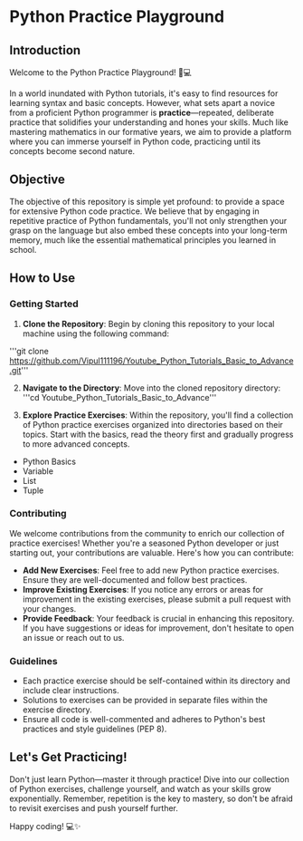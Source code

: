 # Python Practice Playground

## Introduction

Welcome to the Python Practice Playground! 🐍💻

In a world inundated with Python tutorials, it's easy to find resources for learning syntax and basic concepts. However, what sets apart a novice from a proficient Python programmer is **practice**—repeated, deliberate practice that solidifies your understanding and hones your skills. Much like mastering mathematics in our formative years, we aim to provide a platform where you can immerse yourself in Python code, practicing until its concepts become second nature.

## Objective

The objective of this repository is simple yet profound: to provide a space for extensive Python code practice. We believe that by engaging in repetitive practice of Python fundamentals, you'll not only strengthen your grasp on the language but also embed these concepts into your long-term memory, much like the essential mathematical principles you learned in school.

## How to Use

### Getting Started

1. **Clone the Repository**: Begin by cloning this repository to your local machine using the following command:

'''git clone https://github.com/Vipul111196/Youtube_Python_Tutorials_Basic_to_Advance.git'''

2. **Navigate to the Directory**: Move into the cloned repository directory:
'''cd Youtube_Python_Tutorials_Basic_to_Advance'''

3. **Explore Practice Exercises**: Within the repository, you'll find a collection of Python practice exercises organized into directories based on their topics. Start with the basics, read the theory first and gradually progress to more advanced concepts.
- Python Basics
- Variable
- List
- Tuple

### Contributing

We welcome contributions from the community to enrich our collection of practice exercises! Whether you're a seasoned Python developer or just starting out, your contributions are valuable. Here's how you can contribute:

- **Add New Exercises**: Feel free to add new Python practice exercises. Ensure they are well-documented and follow best practices.
- **Improve Existing Exercises**: If you notice any errors or areas for improvement in the existing exercises, please submit a pull request with your changes.
- **Provide Feedback**: Your feedback is crucial in enhancing this repository. If you have suggestions or ideas for improvement, don't hesitate to open an issue or reach out to us.

### Guidelines

- Each practice exercise should be self-contained within its directory and include clear instructions.
- Solutions to exercises can be provided in separate files within the exercise directory.
- Ensure all code is well-commented and adheres to Python's best practices and style guidelines (PEP 8).

## Let's Get Practicing!

Don't just learn Python—master it through practice! Dive into our collection of Python exercises, challenge yourself, and watch as your skills grow exponentially. Remember, repetition is the key to mastery, so don't be afraid to revisit exercises and push yourself further.

Happy coding! 💻✨
